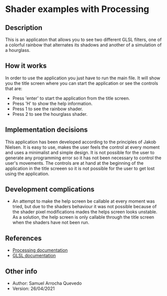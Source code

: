 # Shader examples with Processing

## Description

This is an applicaton that allows you to see two different GLSL filters, one of a colorful rainbow that alternates its shadows and another of a simulation of a hourglass.

## How it works

In order to use the application you just have to run the main file. It will show you the title screen where you can start the application or see the controls that are:

* Press 'enter' to start the application from the title screen.
* Press 'H' to show the help information.
* Press 1 to see the rainbow shader.
* Press 2 to see the hourglass shader.

## Implementation decisions

This application has been developed according to the principles of Jakob Nielsen. It is easy to use, makes the user feels the control at every moment and uses a minimalist and simple design. It is not possible for the user to generate any programming error so it has not been necessary to control the user's movements. The controls are at hand at the beginning of the application in the title screeen so it is not possible for the user to get lost using the application.

## Development complications

* An attempt to make the help screen be callable at every moment was tried, but due to the shaders behaviour it was not possible because of the shader pixel modifications mades the helps screen looks unstable. As a solution, the help screen is only callable through the title screen when the shaders have not been run.

## References

* [Processing documentation](https://processing.org/reference/)
* [GLSL documentation](https://docs.gl/sl4/all)

## Other info

* Author: Samuel Arrocha Quevedo
* Version: 26/04/2021